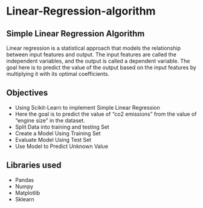 # Linear-Regression-algorithm
## Simple Linear Regression Algorithm
Linear regression is a statistical approach that models the relationship between input features and output. The input features are called the independent variables, and the output is called a dependent variable. The goal here is to predict the value of the output based on the input features by multiplying it with its optimal coefficients.

## Objectives
* Using Scikit-Learn to implement Simple Linear Regression
* Here the goal is to predict the value of “co2 emissions” from the value of “engine size” in the dataset.
* Split Data into training and testing Set
* Create a Model Using Training Set
* Evaluate Model Using Test Set
* Use Model to Predict Unknown Value

## Libraries used
* Pandas
* Numpy
* Matplotlib
* Sklearn
